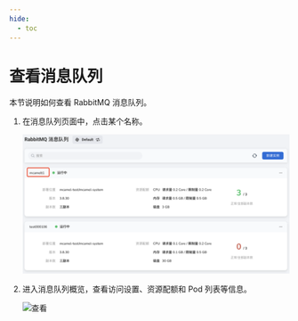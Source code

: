 ```yaml
---
hide:
  - toc
---
```


# 查看消息队列

本节说明如何查看 RabbitMQ 消息队列。

1. 在消息队列页面中，点击某个名称。

    ![点击某个名称](../images/view01.png)

2. 进入消息队列概览，查看访问设置、资源配额和 Pod 列表等信息。

    ![查看](https://docs.daocloud.io/daocloud-docs-images/docs/middleware/rabbitmq/images/view02.png)
